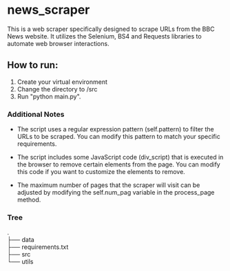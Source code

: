 # news_scraper
This is a web scraper specifically designed to scrape URLs from the BBC News website. It utilizes the Selenium, BS4 and Requests libraries to automate web browser interactions.

## How to run:

1. Create your virtual environment
2. Change the directory to /src
3. Run "python main.py".

### Additional Notes

- The script uses a regular expression pattern (self.pattern) to filter the URLs to be scraped. You can modify this pattern to match your specific requirements.

- The script includes some JavaScript code (div_script) that is executed in the browser to remove certain elements from the page. You can modify this code if you want to customize the elements to remove.

- The maximum number of pages that the scraper will visit can be adjusted by modifying the self.num_pag variable in the process_page method.

### Tree
.  
├── data  
├── requirements.txt  
├── src  
└── utils  
